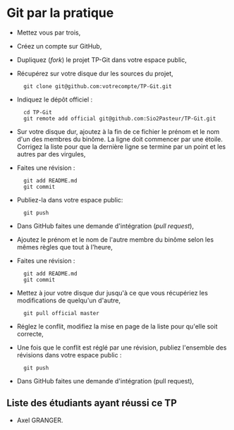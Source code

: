 ﻿Git par la pratique
===================

* Mettez vous par trois,
* Créez un compte sur GitHub,
* Dupliquez (*fork*) le projet TP-Git dans votre espace public,
* Récupérez sur votre disque dur les sources du projet,

        git clone git@github.com:votrecompte/TP-Git.git

* Indiquez le dépôt officiel :

        cd TP-Git
        git remote add official git@github.com:Sio2Pasteur/TP-Git.git 

* Sur votre disque dur, ajoutez à la fin de ce fichier le prénom et le nom d'un des membres du binôme. La ligne doit commencer par une étoile. Corrigez la liste pour que la dernière ligne se termine par un point et les autres par des virgules,
* Faites une révision :

        git add README.md
        git commit

* Publiez-la dans votre espace public:

        git push

* Dans GitHub faites une demande d'intégration (*pull request*),
* Ajoutez le prénom et le nom de l'autre membre du binôme selon les mêmes règles que tout à l'heure,
* Faites une révision :

        git add README.md
        git commit

* Mettez à jour votre disque dur jusqu'à ce que vous récupériez les modifications de quelqu'un d'autre,

        git pull official master

* Réglez le conflit, modifiez la mise en page de la liste pour qu'elle soit correcte,
* Une fois que le conflit est réglé par une révision, publiez l'ensemble des révisions dans votre espace public :

        git push

* Dans GitHub faites une demande d'intégration (pull request),

Liste des étudiants ayant réussi ce TP
--------------------------------------

* Axel GRANGER.
